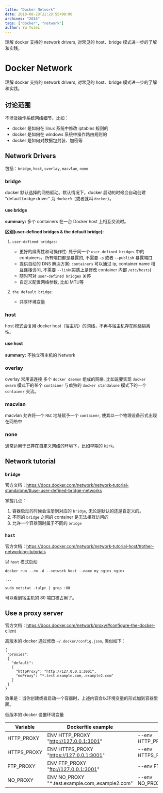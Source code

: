 ```yaml
---
title: "Docker Network"
date: 2018-08-28T22:28:55+08:00
archives: "2018"
tags: ["docker", "network"]
author: Yu Yulei
---
```


理解 docker 支持的 network drivers, 对常见的 host、bridge 模式进一步的了解和实践。

<!--more-->

# Docker Network

理解 docker 支持的 network drivers, 对常见的 host、bridge 模式进一步的了解和实践。

## 讨论范围

不涉及操作系统网络细节，比如：

* docker 是如何在 linux 系统中修改 iptables 规则的
* docker 是如何在 windows 系统中操作路由规则的
* docker 是如何对数据包封装、加密等

## Network Drivers

包括：`bridge`, `host`, `overlay`, `macvlan`, `none`

### bridge

docker 默认选择的网络驱动。默认情况下，docker 启动的时候会自动创建 "default bridge driver" 为 `docker0`（或者就叫 `docker`）。

#### use bridge

**summary:** 多个 containers 在一台 Docker host 上相互交流时。


**区别(user-defined bridges & the default bridge):**

1. `user-defined bridges`:
    * 更好的隔离性和可操作性: 处于同一个 `user-defined bridges` 中的 containers。所有端口都是暴露的, 不需要 `-p` 或者 `--publish` 暴露端口
    * 提供自动的 DNS 解决方案: `containers` 可以通过 ip, container name 相互连接访问, 不需要 `--link`(实质上是修改 container 内部 `/etc/hosts`)
    * 随时可对 `user-defined bridges` 关停
    * 自定义配置网络参数, 比如 MTU等

2. `the default bridge`:
    * 共享环境变量


### host

host 模式会复用 docker host（宿主机）的网络，不再与宿主机存在网络隔离性。

#### use host

**summary:** 不独立宿主机的 Network


### overlay

overlay 常用语连接 多个 `docker daemon` 组成的网络, 比如说要实现 `docker swarm` 模式下的某个 `container` 与单独的 `docker standalone` 模式下的一个 `container` 交流。

### macvlan

macvlan 允许将一个 `MAC` 地址赋予一个 `container`, 使其以一个物理设备形式出现在网络中

### none

通常适用于已存在自定义网络的环境下，比如早期的 `kirk`。


## Network tutorial

### `bridge`

官方文档：https://docs.docker.com/network/network-tutorial-standalone/#use-user-defined-bridge-networks

掌握几点：

1. 容器启动的时候会注册到对应的 `bridge`, 无论是默认的还是自定义的。
2. 不同的 `bridge` 之间的 container 是无法相互访问的
3. 允许一个容器同时属于不同的 `bridge`

### `host`

官方文档：https://docs.docker.com/network/network-tutorial-host/#other-networking-tutorials

以 `host` 模式启动

```
docker run --rm -d --network host --name my_nginx nginx

...

sudo netstat -tulpn | grep :80
```

可以看到宿主机的 80 端口被占用了。

## Use a proxy server

官方文档：https://docs.docker.com/network/proxy/#configure-the-docker-client

高版本的 docker 通过修改 `~/.docker/config.json`, 类似如下：

```
{
 "proxies":
 {
   "default":
   {
     "httpProxy": "http://127.0.0.1:3001",
     "noProxy": "*.test.example.com,.example2.com"
   }
 }
}
```

效果是：当你创建或者启动一个容器时，上述内容会以环境变量的形式加到容器里面。

低版本的 docker 设置环境变量

|Variable|Dockerfile example|`docker run` Example|
|---|---|---|
|HTTP_PROXY|ENV HTTP_PROXY "http://127.0.0.1:3001"|--env HTTP_PROXY="http://127.0.0.1:3001"|
|HTTPS_PROXY|ENV HTTPS_PROXY "https://127.0.0.1:3001" |--env HTTPS_PROXY="https://127.0.0.1:3001"|
|FTP_PROXY|ENV FTP_PROXY "ftp://127.0.0.1:3001"|--env FTP_PROXY="ftp://127.0.0.1:3001"|
|NO_PROXY|ENV NO_PROXY "*.test.example.com,.example2.com"|--env NO_PROXY="*.test.example.com,.example2|
